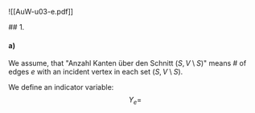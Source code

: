 ![[AuW-u03-e.pdf]]


## 1.
#### a)
We assume, that "Anzahl Kanten über den Schnitt ($S, V\setminus S$)" means \# of edges $e$ with an incident vertex in each set ($S, V \setminus S$).

We define an indicator variable:
$$
Y_e = 
$$